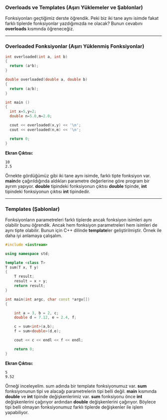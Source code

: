 ### Overloads ve Templates (Aşırı Yüklemeler ve Şablonlar)

Fonksiyonları geçtiğimiz derste öğrendik. Peki biz iki tane aynı isimde fakat farklı tiplerde fonksiyonlar
yazdığımızda ne olacak? Bunun cevabını **overloads** kısmında öğreneceğiz.

---------------------

### Overloaded Fonksiyonlar (Aşırı Yüklenmiş Fonksiyonlar)

```c++
int overloaded(int a, int b)
{
  return (a*b);
}

double overloaded(double a, double b)
{
  return (a/b);
}

int main ()
{
  int x=5,y=2;
  double n=5.0,m=2.0;

  cout << overloaded(x,y) << '\n';
  cout << overloaded(n,m) << '\n';

  return 0;
}
```

**Ekran Çıktısı:**

```
10
2.5
```

Örnekte gördüğümüz gibi iki tane aynı isimde, farklı tipte fonksiyon var. **main**de çağırıldığında aldıkları 
parametre değerlerine göre program bir ayrım yapıyor. **double** tipindeki fonksiyonun çıktısı **double** tipinde,
**int** tipindeki fonksiyonun çıktısı **int** tipindedir.

---------------------------

### Templates (Şablonlar)

Fonksiyonların parametreleri farklı tiplerde ancak fonksiyon isimleri aynı olabilir bunu öğrendik. Ancak hem fonksiyon 
parametreleri hem isimleri de aynı tipte olabilir. Bunun için C++ dilinde **template**ler geliştirilmiştir. Örnek ile
daha iyi anlamaya çalışalım.

```c++
#include <iostream>

using namespace std;

template <class T>
T sum(T x, T y)
{
    T result;
    result = x + y;
    return result;
}

int main(int argc, char const *argv[])
{

    int a = 3, b = 2, c;
    double d = 7.12, e = 2.4, f;

    c = sum<int>(a,b);
    f = sum<double>(d,e);

    cout << c << endl << f << endl;

    return 0;
}
```

**Ekran Çıktısı:**

```
5
9.52
```

Örneği inceleyelim. sum adında bir template fonksiyonumuz var. **sum** fonksiyonunun tipi ve alacağı parametrelerin
tipi belli değil. **main** kısmında **double** ve **int** tipinde değişkenlerimiz var. **sum** fonksiyonu önce **int**
değişkenlerini çağırıyor ardından **double** değişkenlerini çağırıyor. Böylece tipi belli olmayan fonksiyonumuz farklı
tiplerde değişkenler ile işlem yapabiliyor.